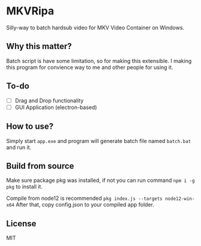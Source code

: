 # MKVRipa
Silly-way to batch hardsub video for MKV Video Container on Windows.

## Why this matter?
Batch script is have some limitation, so for making this extensible. I making this program for convience way to me and other people for using it.

## To-do
- [ ] Drag and Drop functionality
- [ ] GUI Application (electron-based)

## How to use?
Simply start `app.exe` and program will generate batch file named `batch.bat` and run it.

## Build from source
Make sure package pkg was installed, if not you can run command `npm i -g pkg` to install it.

Compile from node12 is recommended
`pkg index.js --targets node12-win-x64`
After that, copy config.json to your compiled app folder.

## License
MIT
